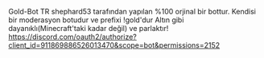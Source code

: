  Gold-Bot TR shephard53 tarafından yapılan %100 orjinal bir bottur.
 Kendisi bir moderasyon botudur ve prefixi !gold'dur
 Altın gibi dayanıklı(Minecraft'taki kadar değil) ve parlaktır!
 https://discord.com/oauth2/authorize?client_id=911869886526013470&scope=bot&permissions=2152

